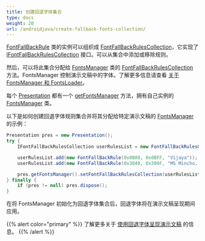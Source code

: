 ```yaml
---
title: 创建回退字体集合
type: docs
weight: 20
url: /androidjava/create-fallback-fonts-collection/
---
```


[FontFallBackRule](https://reference.aspose.com/slides/androidjava/com.aspose.slides/FontFallBackRule) 类的实例可以组织成 [FontFallBackRulesCollection](https://reference.aspose.com/slides/androidjava/com.aspose.slides/FontFallBackRulesCollection)，它实现了 [IFontFallBackRulesCollection](https://reference.aspose.com/slides/androidjava/com.aspose.slides/IFontFallBackRulesCollection) 接口。可以从集合中添加或移除规则。

然后，可以将此集合分配给 [FontsManager](https://reference.aspose.com/slides/androidjava/com.aspose.slides/FontsManager) 类的 [FontFallBackRulesCollection](https://reference.aspose.com/slides/androidjava/com.aspose.slides/FontFallBackRulesCollection) 方法。FontsManager 控制演示文稿中的字体。了解更多信息请查看 [关于 FontsManager 和 FontsLoader](/slides/androidjava/about-fontsmanager-and-fontsloader/)。

每个 [Presentation](https://reference.aspose.com/slides/androidjava/com.aspose.slides/Presentation) 都有一个 [getFontsManager](https://reference.aspose.com/slides/androidjava/com.aspose.slides/Presentation#getFontsManager--) 方法，拥有自己实例的 [FontsManager](https://reference.aspose.com/slides/androidjava/com.aspose.slides/FontsManager) 类。

以下是如何创建回退字体规则集合并将其分配给特定演示文稿的 [FontsManager](https://reference.aspose.com/slides/androidjava/com.aspose.slides/Presentation#getFontsManager--) 的示例：  

```java
Presentation pres = new Presentation();
try {
    IFontFallBackRulesCollection userRulesList = new FontFallBackRulesCollection();

    userRulesList.add(new FontFallBackRule(0x0B80, 0x0BFF, "Vijaya"));
    userRulesList.add(new FontFallBackRule(0x3040, 0x309F, "MS Mincho, MS Gothic"));

    pres.getFontsManager().setFontFallBackRulesCollection(userRulesList);
} finally {
    if (pres != null) pres.dispose();
}
```

在将 FontsManager 初始化为回退字体集合后，回退字体将在演示文稿呈现期间应用。

{{% alert color="primary" %}} 
了解更多关于 [使用回退字体呈现演示文稿](/slides/androidjava/render-presentation-with-fallback-font/) 的信息。
{{% /alert %}}
